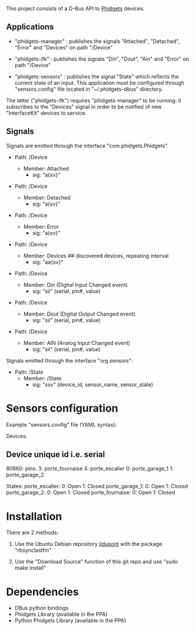 This project consists of a D-Bus API to [Phidgets](http://www.phidgets.com/) devices. 

Applications
------------

- "phidgets-manager" : publishes the signals "Attached", "Detached", "Error" and "Devices" on path "/Device"

- "phidgets-ifk" : publishes the signals "Din", "Dout", "Ain" and "Error" on path "/Device"

- "phidgets-sensors" : publishes the signal "State" which reflects the current state of an input. 
  This application must be configured through "sensors.config" file located in "~/.phidgets-dbus" directory.

The latter ("phidgets-ifk") requires "phidgets-manager" to be running: it subscribes to the "Devices"
signal in order to be notified of new "InterfaceKit" devices to service.

Signals
-------

Signals are emitted through the interface "com.phidgets.Phidgets".

- Path: /Device
  - Member: Attached
    - sig: "a{sv}"
    
- Path: /Device
  - Member: Detached
    - sig: "a{sv}"

- Path: /Device
  - Member: Error
    - sig: "a{sv}"

- Path: /Device
  - Member: Devices  ## discovered devices, repeating interval
    - sig: "aa{sv}"

- Path: /Device
  - Member: Din  (Digital Input Changed event)
    - sig: "sii" (serial, pin#, value)
     
- Path: /Device
  - Member: Dout  (Digital Output Changed event)
    - sig: "sii" (serial, pin#, value)

- Path: /Device
  - Member: AIN  (Analog Input Changed event)
    - sig: "sii" (serial, pin#, value)


Signals emitted through the interface "org.sensors":

- Path: /State
  - Member: /State
    - sig: "ssv"  (device_id, sensor_name, sensor_state)


Sensors configuration
=====================

Example "sensors.config" file (YAML syntax):

Devices:

 ## Device unique id i.e. serial
 80860:
  pins:
   3: porte_fournaise
   4: porte_escalier
   0: porte_garage_1
   1: porte_garage_2

States:
 porte_escalier:
  0: Open
  1: Closed
 porte_garage_1:
  0: Open
  1: Closed
 porte_garage_2:
  0: Open
  1: Closed
 porte_fournaise:
  0: Open
  1: Closed


Installation
============
There are 2 methods:

1. Use the Ubuntu Debian repository [jldupont](https://launchpad.net/~jldupont/+archive/phidgets)  with the package "rbsynclastfm"

2. Use the "Download Source" function of this git repo and use "sudo make install"

Dependencies
============

* DBus python bindings
* Phidgets Library (available in the PPA)
* Python Phidgets Library (available in the PPA)
